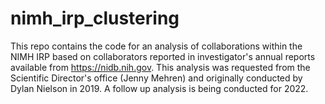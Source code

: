 # nimh_irp_clustering

This repo contains the code for an analysis of collaborations within the NIMH IRP based on collaborators reported in investigator's annual reports available from https://nidb.nih.gov. This analysis was requested from the Scientific Director's office (Jenny Mehren) and originally conducted by Dylan Nielson in 2019. A follow up analysis is being conducted for 2022.
